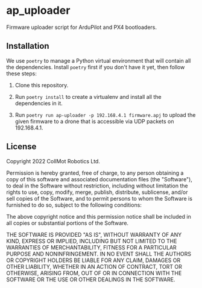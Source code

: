 ap_uploader
===========

Firmware uploader script for ArduPilot and PX4 bootloaders.

Installation
------------

We use `poetry` to manage a Python virtual environment that will contain all
the dependencies. Install `poetry` first if you don't have it yet, then follow
these steps:

1. Clone this repository.

2. Run `poetry install` to create a virtualenv and install all the dependencies
   in it.

3. Run `poetry run ap-uploader -p 192.168.4.1 firmware.apj` to upload the
   given firmware to a drone that is accessible via UDP packets on 192.168.4.1.

License
-------

Copyright 2022 CollMot Robotics Ltd.

Permission is hereby granted, free of charge, to any person obtaining a copy of
this software and associated documentation files (the "Software"), to deal in
the Software without restriction, including without limitation the rights to
use, copy, modify, merge, publish, distribute, sublicense, and/or sell copies
of the Software, and to permit persons to whom the Software is furnished to do
so, subject to the following conditions:

The above copyright notice and this permission notice shall be included in all
copies or substantial portions of the Software.

THE SOFTWARE IS PROVIDED "AS IS", WITHOUT WARRANTY OF ANY KIND, EXPRESS OR
IMPLIED, INCLUDING BUT NOT LIMITED TO THE WARRANTIES OF MERCHANTABILITY,
FITNESS FOR A PARTICULAR PURPOSE AND NONINFRINGEMENT. IN NO EVENT SHALL THE
AUTHORS OR COPYRIGHT HOLDERS BE LIABLE FOR ANY CLAIM, DAMAGES OR OTHER
LIABILITY, WHETHER IN AN ACTION OF CONTRACT, TORT OR OTHERWISE, ARISING FROM,
OUT OF OR IN CONNECTION WITH THE SOFTWARE OR THE USE OR OTHER DEALINGS IN THE
SOFTWARE.
